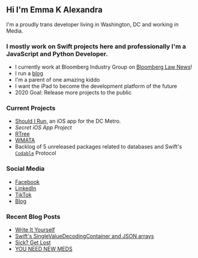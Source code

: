 ## Hi I'm Emma K Alexandra
I'm a proudly trans developer living in Washington, DC and working in Media.

### I mostly work on Swift projects here and professionally I'm a JavaScript and Python Developer.
- I currently work at Bloomberg Industry Group on [Bloomberg Law News][blawnews]!
- I run a [blog][blog]
- I'm a parent of one amazing kiddo
- I want the iPad to become the development platform of the future
- 2020 Goal: Release more projects to the public

### Current Projects
- [Should I Run][shouldirun], an iOS app for the DC Metro.
- _Secret iOS App Project_
- [RTree][rtree]
- [WMATA][wmata]
- Backlog of 5 unreleased packages related to databases and Swift's [`Codable`][codable] Protocol

### Social Media
- [Facebook][facebook]
- [LinkedIn][linkedin]
- [TikTok][tiktok]
- [Blog][blog]

### Recent Blog Posts
<!-- BLOG-POST-LIST:START -->
- [Write It Yourself](https://emma.sh/blog/2020/7/30/write-it-yourself)
- [Swift's SingleValueDecodingContainer and JSON arrays](https://emma.sh/blog/2020/7/17/swift-singlevaluedecodingcontainer)
- [Sick? Get Lost](https://emma.sh/blog/2020/6/27/sick-get-lost)
- [YOU NEED NEW MEDS](https://emma.sh/blog/2020/6/17/you-need-new-meds)
<!-- BLOG-POST-LIST:END -->
 
[blawnews]: https://news.bloomberglaw.com
[blog]: https://emma.sh/blog
[shouldirun]: https://apps.apple.com/us/app/should-i-run-dc-metro/id1316762644
[rtree]: https://github.com/emma-k-alexandra/RTree
[wmata]: https://github.com/emma-k-alexandra/WMATA.swift
[codable]: https://developer.apple.com/documentation/swift/codable
[facebook]: https://www.facebook.com/emmakalexandra
[linkedin]: https://www.linkedin.com/in/emmakalexandra/
[tiktok]: https://vm.tiktok.com/Jj459aN/
